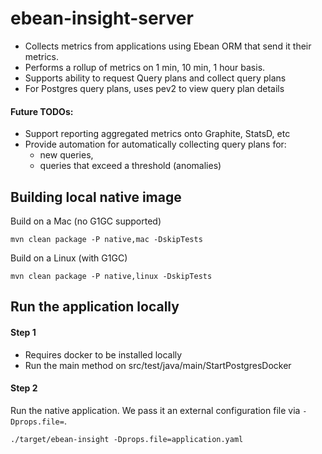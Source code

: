 # ebean-insight-server

- Collects metrics from applications using Ebean ORM that send it their metrics.
- Performs a rollup of metrics on 1 min, 10 min, 1 hour basis.
- Supports ability to request Query plans and collect query plans
- For Postgres query plans, uses pev2 to view query plan details

#### Future TODOs:
- Support reporting aggregated metrics onto Graphite, StatsD, etc
- Provide automation for automatically collecting query plans for:
  - new queries,
  - queries that exceed a threshold (anomalies)


## Building local native image
Build on a Mac (no G1GC supported)
```shell
mvn clean package -P native,mac -DskipTests
```
Build on a Linux (with G1GC)
```shell
mvn clean package -P native,linux -DskipTests
```

## Run the application locally

#### Step 1
- Requires docker to be installed locally
- Run the main method on src/test/java/main/StartPostgresDocker

#### Step 2
Run the native application. We pass it an external configuration file via `-Dprops.file=`.
```shell
./target/ebean-insight -Dprops.file=application.yaml
```
